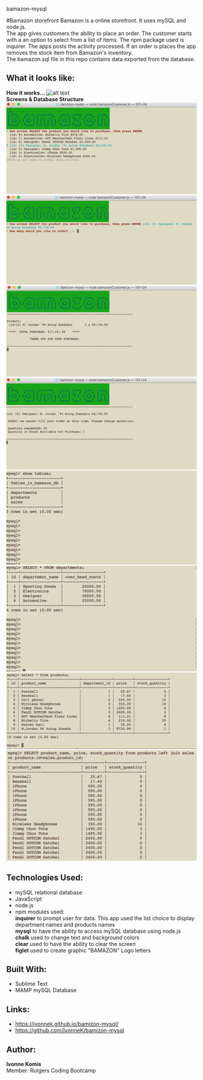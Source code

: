 bamazon-mysql 

#Bamazon storefront
Bamazon is a online storefront. It uses mySQL and node.js.<br> 
The app gives customers the ability to place an order. The customer starts with a an option to select from a list of items. The npm package used is inquirer. The apps posts the activity processed. If an order is places the app removes the stock item from Bamazon's inventory.<br>
The bamazon.sql file in this repo contains data exported from the database.<br>

## What it looks like:
**How it works...**
![alt text](http://g.recordit.co/LA3ZZoOs2d.gif "How it works...")<br>
**Screens & Database Structure**
![alt text](screenshots/bamazonScreen1.png "bamazon Product Choice Selection screen")
![alt text](screenshots/bamazonScreen2.png "bamazon Quantity screen")
![alt text](screenshots/bamazonScreen3.png "bamazon Thank you for your purchase screen")
![alt text](screenshots/bamazonScreen4.png "bamazon Unable to fill your order screen")
![alt text](screenshots/bamazon_db-tables.png "bamazon database tables")
![alt text](screenshots/departments-table.png "departments table")
![alt text](screenshots/products-table.png "products table")
![alt text](screenshots/sales-table.png "sales table (products LEFT JOIN with sales)")


## Technologies Used: 
- mySQL relational database
- JavaScript 
- node.js 
- npm modules used:<br>
**inquirer** to prompt user for data. This app used the list choice to display department names and products names<br>
**mysql** to have the ability to access mySQL database using node.js<br>
**chalk** used to change text and background colors<br>
**clear** used to have the ability to clear the screen<br>
**figlet** used to create graphic "BAMAZON" Logo letters<br> 


## Built With:
* Sublime Text 
* MAMP mySQL Database

## Links: 	
- https://ivonnek.github.io/bamizon-mysql/<br>
- https://github.com/IvonneK/bamizon-mysql

## Author: 
**Ivonne Komis**<br>
Member: Rutgers Coding Bootcamp

